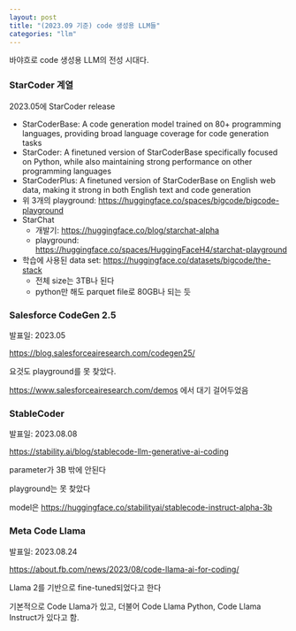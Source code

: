 ```yaml
---
layout: post
title: "(2023.09 기준) code 생성용 LLM들"
categories: "llm"
---
```


바야흐로 code 생성용 LLM의 전성 시대다.

### StarCoder 계열

2023.05에 StarCoder release

- StarCoderBase: A code generation model trained on 80+ programming languages, providing broad language coverage for code generation tasks
- StarCoder: A finetuned version of StarCoderBase specifically focused on Python, while also maintaining strong performance on other programming languages
- StarCoderPlus: A finetuned version of StarCoderBase on English web data, making it strong in both English text and code generation
- 위 3개의 playground: https://huggingface.co/spaces/bigcode/bigcode-playground
- StarChat
  - 개발기: https://huggingface.co/blog/starchat-alpha
  - playground: https://huggingface.co/spaces/HuggingFaceH4/starchat-playground
- 학습에 사용된 data set: https://huggingface.co/datasets/bigcode/the-stack
  - 전체 size는 3TB나 된다
  - python만 해도 parquet file로 80GB나 되는 듯

### Salesforce CodeGen 2.5

발표일: 2023.05

https://blog.salesforceairesearch.com/codegen25/

요것도 playground를 못 찾았다.

https://www.salesforceairesearch.com/demos 에서 대기 걸어두었음

### StableCoder

발표일: 2023.08.08

https://stability.ai/blog/stablecode-llm-generative-ai-coding

parameter가 3B 밖에 안된다

playground는 못 찾았다

model은 https://huggingface.co/stabilityai/stablecode-instruct-alpha-3b

### Meta Code Llama

발표일: 2023.08.24

https://about.fb.com/news/2023/08/code-llama-ai-for-coding/

Llama 2를 기반으로 fine-tuned되었다고 한다

기본적으로 Code Llama가 있고, 더불어 Code Llama Python, Code Llama Instruct가 있다고 함.

